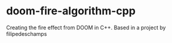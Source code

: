 # doom-fire-algorithm-cpp
Creating the fire effect from DOOM in C++. Based in a project by filipedeschamps
